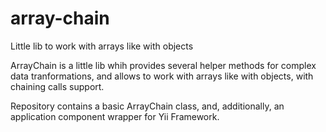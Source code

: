 array-chain
===========

Little lib to work with arrays like with objects

ArrayChain is a little lib whih provides several helper methods for complex data tranformations, and allows to work with arrays like with objects, with chaining calls support.

Repository contains a basic ArrayChain class, and, additionally, an application component wrapper for Yii Framework.
